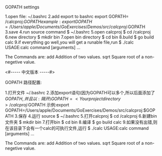 GOPATH settings

1.open file: ~/.bashrc
2.add export to bashrc
export GOPATH= <Your project directory> /calcproj:$GOPATH
example: export GOPATH=/Users/apple/Documents/GoExercises/Demos/src/calcproj:$GOPATH
3.save
4.run source command 		$ ~/.bashrc
5.open calcproj  	  		$ cd <Your project directory>/calcproj
6.new directory  		    $ mkdir bin
7.open bin directory	    $ cd bin
8.build         			$ go build calc
9.if everything go well,you will get a runable file,run 	$ ./calc
USAGE:calc command [arguments] ...

The Commands are:
	add	Addition of two values.
	sqrt	Square root of a non-negetive value.


<#-----  中文版本 -----#>

GOPATH 路径配置:

1.打开文件  ~/.bashrc
2.添加export语句(因为GOPATH可以多个,所以后面添加了$GOPATH,并且以:隔开)
GOPATH= <Your project directory> /calcproj:$GOPATH
示例:export GOPATH=/Users/apple/Documents/GoExercises/Demos/src/calcproj:$GOPATH
3.保存
4.运行 source   $ ~/.bashrc
5.打开calcproj  $ cd <Your project directory>/calcproj
6.新建bin文件夹  $ mkdir bin
7.打开bin	   $ cd bin
8.编译          $ go build calc
9.如果没有出错,则在该目录下会有一个calc的可执行文件,运行 $ ./calc
USAGE:calc command [arguments] ...

The Commands are:
	add	Addition of two values.
	sqrt	Square root of a non-negetive value.






